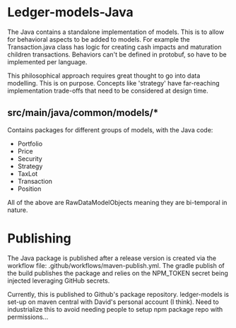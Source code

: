 # Ledger-models-Java

The Java contains a standalone implementation of models. This is to allow for behavioral aspects to be added to
models. For example the Transaction.java class has logic for creating cash impacts and
maturation children transactions. Behaviors can't be defined in protobuf, so have to be
implemented per language.

This philosophical approach requires great thought to go into data modelling. This is on purpose. Concepts like
'strategy' have far-reaching implementation trade-offs that need to be considered at design time.

## src/main/java/common/models/*

Contains packages for different groups of models, with the Java code:

* Portfolio
* Price
* Security
* Strategy
* TaxLot
* Transaction
* Position

All of the above are RawDataModelObjects meaning they are bi-temporal in nature. 


# Publishing

The Java package is published after a release version is created via the workflow file: .github/workflows/maven-publish.yml. The gradle publish of the build publishes the package and relies on the NPM_TOKEN secret being injected leveraging GitHub secrets.

Currently, this is published to Github's package repository. ledger-models is set-up on maven central with David's personal account (I think). Need to industrialize this to avoid needing people to setup npm package repo with permissions...